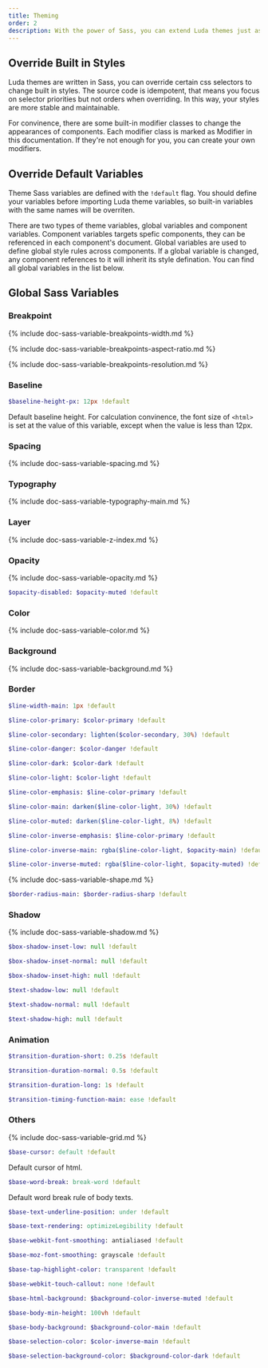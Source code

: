 ```yaml
---
title: Theming
order: 2
description: With the power of Sass, you can extend Luda themes just as you wish.
---
```


## Override Built in Styles

Luda themes are written in Sass,
you can override certain css selectors to change built in styles.
The source code is idempotent, that means you focus on selector priorities
but not orders when overriding.
In this way, your styles are more stable and maintainable.

For convinence, there are some built-in modifier classes
to change the appearances of components.
Each modifier class is marked as
<span class="badge bc-dark">Modifier</span> in this documentation.
If they're not enough for you, you can create your own modifiers.

## Override Default Variables

Theme Sass variables are defined with the `!default` flag.
You should define your variables before importing Luda theme variables,
so built-in variables with the same names will be overriten.

There are two types of theme variables, global variables and component variables.
Component variables targets spefic components,
they can be referenced in each component's document.
Global variables are used to define global style rules across components.
If a global variable is changed, any component references to it
will inherit its style defination.
You can find all global variables in the list below.

## Global Sass Variables

### Breakpoint

{% include doc-sass-variable-breakpoints-width.md %}

{% include doc-sass-variable-breakpoints-aspect-ratio.md %}

{% include doc-sass-variable-breakpoints-resolution.md %}

### Baseline

``` sass
$baseline-height-px: 12px !default
```

Default baseline height. For calculation convinence,
the font size of `<html>` is set at the value of this variable,
except when the value is less than 12px.

### Spacing

{% include doc-sass-variable-spacing.md %}

### Typography

{% include doc-sass-variable-typography-main.md %}

### Layer

{% include doc-sass-variable-z-index.md %}

### Opacity

{% include doc-sass-variable-opacity.md %}

``` sass
$opacity-disabled: $opacity-muted !default
```

### Color

{% include doc-sass-variable-color.md %}

### Background

{% include doc-sass-variable-background.md %}

### Border

``` sass
$line-width-main: 1px !default
```

``` sass
$line-color-primary: $color-primary !default
```

``` sass
$line-color-secondary: lighten($color-secondary, 30%) !default
```

``` sass
$line-color-danger: $color-danger !default
```

``` sass
$line-color-dark: $color-dark !default
```

``` sass
$line-color-light: $color-light !default
```

``` sass
$line-color-emphasis: $line-color-primary !default
```

``` sass
$line-color-main: darken($line-color-light, 30%) !default
```

``` sass
$line-color-muted: darken($line-color-light, 8%) !default
```

``` sass
$line-color-inverse-emphasis: $line-color-primary !default
```

``` sass
$line-color-inverse-main: rgba($line-color-light, $opacity-main) !default
```

``` sass
$line-color-inverse-muted: rgba($line-color-light, $opacity-muted) !default
```

{% include doc-sass-variable-shape.md %}

``` sass
$border-radius-main: $border-radius-sharp !default
```

### Shadow

{% include doc-sass-variable-shadow.md %}

``` sass
$box-shadow-inset-low: null !default
```

``` sass
$box-shadow-inset-normal: null !default
```

``` sass
$box-shadow-inset-high: null !default
```

``` sass
$text-shadow-low: null !default
```

``` sass
$text-shadow-normal: null !default
```

``` sass
$text-shadow-high: null !default
```

### Animation

``` sass
$transition-duration-short: 0.25s !default
```

``` sass
$transition-duration-normal: 0.5s !default
```

``` sass
$transition-duration-long: 1s !default
```

``` sass
$transition-timing-function-main: ease !default
```

### Others

{% include doc-sass-variable-grid.md %}

``` sass
$base-cursor: default !default
```

Default cursor of html.

``` sass
$base-word-break: break-word !default
```

Default word break rule of body texts.

``` sass
$base-text-underline-position: under !default
```

``` sass
$base-text-rendering: optimizeLegibility !default
```

``` sass
$base-webkit-font-smoothing: antialiased !default
```

``` sass
$base-moz-font-smoothing: grayscale !default
```

``` sass
$base-tap-highlight-color: transparent !default
```

``` sass
$base-webkit-touch-callout: none !default
```

``` sass
$base-html-background: $background-color-inverse-muted !default
```

``` sass
$base-body-min-height: 100vh !default
```

``` sass
$base-body-background: $background-color-main !default
```

``` sass
$base-selection-color: $color-inverse-main !default
```

``` sass
$base-selection-background-color: $background-color-dark !default
```